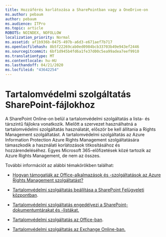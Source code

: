 ```yaml
---
title: Hozzáférés korlátozása a SharePointban vagy a OneDrive-on
ms.author: pebaum
author: pebaum
ms.audience: ITPro
ms.topic: article
ROBOTS: NOINDEX, NOFOLLOW
localization_priority: Normal
ms.assetid: af1b936b-0475-497b-a6d3-e671aef7b717
ms.openlocfilehash: 8b5f22269cab0ed0984bcb33703b49e943ef2446
ms.sourcegitcommit: 6bf1d945b4fd6a1fe37d00c5ea99adea7eef9910
ms.translationtype: MT
ms.contentlocale: hu-HU
ms.lasthandoff: 04/21/2020
ms.locfileid: "43642254"
---
```

# <a name="irm-protection-to-sharepoint-files"></a>Tartalomvédelmi szolgáltatás SharePoint-fájlokhoz


A SharePoint Online-on belül a tartalomvédelmi szolgáltatás a lista- és társzintű fájlokra vonatkozik. Mielőtt a szervezet használhatná a tartalomvédelmi szolgáltatás használatát, először be kell állítania a Rights Management szolgáltatást. A tartalomvédelmi szolgáltatás az Azure Information Protection Azure Rights Management szolgáltatására támaszkodik a használati korlátozások titkosításához és hozzárendeléséhez. Egyes Microsoft 365-előfizetések közé tartozik az Azure Rights Management, de nem az összes. 

További információt az alábbi témakörökben találhat:

- [Hogyan támogatják az Office-alkalmazások és -szolgáltatások az Azure Rights Management szolgáltatást?](https://docs.microsoft.com/azure/information-protection/understand-explore/office-apps-services-support)

- [Tartalomvédelmi szolgáltatás beállítása a SharePoint Felügyeleti központban](https://docs.microsoft.com/office365/securitycompliance/set-up-irm-in-sp-admin-center).

- [Tartalomvédelmi szolgáltatás engedélyezi a SharePoint-dokumentumtárakat és -listákat.](https://docs.microsoft.com/office365/securitycompliance/set-up-irm-in-sp-admin-center#irm-enable-sharepoint-document-libraries-and-lists)

- [Tartalomvédelmi szolgáltatás az Office-ban](https://support.office.com/Article/Information-Rights-Management-in-Office-c7a70797-6b1e-493f-acf7-92a39b85e30c).

- [Tartalomvédelmi szolgáltatás az Exchange Online-ban.](https://docs.microsoft.com/office365/SecurityCompliance/information-rights-management-in-exchange-online)


